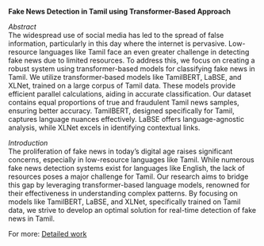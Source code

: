 **Fake News Detection in Tamil using Transformer-Based Approach**

*Abstract*<br>
The widespread use of social media has led to the spread of false information, particularly in this day where the internet is pervasive. Low-resource languages like Tamil face an even greater challenge in detecting fake news due to limited resources. To address this, we focus on creating a robust system using transformer-based models for classifying fake news in Tamil. We utilize transformer-based models like TamilBERT, LaBSE, and XLNet, trained on a large corpus of Tamil data. These models provide efficient parallel calculations, aiding in accurate classification. Our dataset contains equal proportions of true and fraudulent Tamil news samples, ensuring better accuracy. TamilBERT, designed specifically for Tamil, captures language nuances effectively. LaBSE offers language-agnostic analysis, while XLNet excels in identifying contextual links.

*Introduction*<br>
The proliferation of fake news in today’s digital age raises significant concerns, especially in low-resource languages like Tamil. While numerous fake news detection systems exist for languages like English, the lack of resources poses a major challenge for Tamil. Our research aims to bridge this gap by leveraging transformer-based language models, renowned for their effectiveness in understanding complex patterns. By focusing on models like TamilBERT, LaBSE, and XLNet, specifically trained on Tamil data, we strive to develop an optimal solution for real-time detection of fake news in Tamil.

For more: [Detailed work](Paper.pdf)
